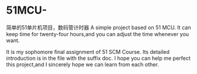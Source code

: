 # 51MCU-
简单的51单片机项目，数码管计时器
A simple project based on 51 MCU.
It can keep time for twenty-four hours,and you can adjust the time whenever you want.

It is my sophomore final assignment of 51 SCM Course.
Its detailed introduction is in the file with the suffix doc.
I hope you can help me perfect this project,and I sincerely hope we can learn from each other.
